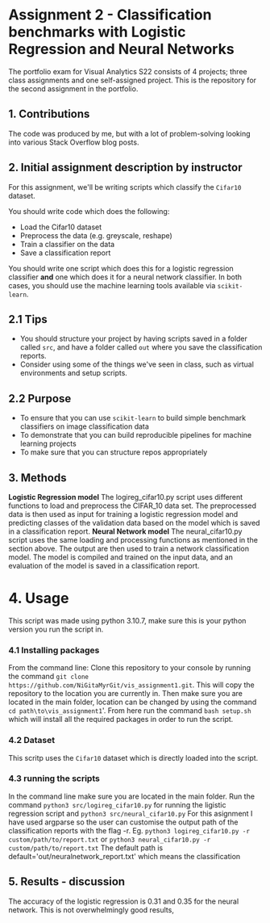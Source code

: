 # Assignment 2 - Classification benchmarks with Logistic Regression and Neural Networks
The portfolio exam for Visual Analytics S22 consists of 4 projects; three class assignments and one self-assigned project. This is the repository for the second assignment in the portfolio.
## 1. Contributions
The code was produced by me, but with a lot of problem-solving looking into various Stack Overflow blog posts.

## 2. Initial assignment description by instructor
For this assignment, we'll be writing scripts which classify the ```Cifar10``` dataset.

You should write code which does the following:

- Load the Cifar10 dataset
- Preprocess the data (e.g. greyscale, reshape)
- Train a classifier on the data
- Save a classification report

You should write one script which does this for a logistic regression classifier **and** one which does it for a neural network classifier. In both cases, you should use the machine learning tools available via ```scikit-learn```.

## 2.1 Tips

- You should structure your project by having scripts saved in a folder called ```src```, and have a folder called ```out``` where you save the classification reports.
- Consider using some of the things we've seen in class, such as virtual environments and setup scripts.

## 2.2 Purpose

- To ensure that you can use ```scikit-learn``` to build simple benchmark classifiers on image classification data
- To demonstrate that you can build reproducible pipelines for machine learning projects
- To make sure that you can structure repos appropriately

## 3. Methods
**Logistic Regression model** The logireg_cifar10.py script uses different functions to load and preprocess the CIFAR_10 data set. The preprocessed data is then used as input for training a logistic regression model and predicting classes of the validation data based on the model which is saved in a classification report.
**Neural Network model** The neural_cifar10.py script uses the same loading and processing functions as mentioned in the section above. The output  are then used to train a network classification model. The model is compiled and trained on the input data, and an evaluation of the model is saved in a classification report.

# 4. Usage
This script was made using python 3.10.7, make sure this is your python version you run the script in. 
### 4.1 Installing packages
From the command line:
Clone this repository to your console by running the command `git clone https://github.com/NiGitaMyrGit/vis_assignment1.git`. This will copy the repository to the location you are currently in.
Then make sure you are located in the main folder, location can be changed by using the command `cd path\to\vis_assignment1`'. From here run the command `bash setup.sh` which will install all the required packages in order to run the script.

### 4.2 Dataset
This scritp uses the ```Cifar10``` dataset which is directly loaded into the script.

### 4.3 running the scripts
In the command line make sure you are located in the main folder.
Run the command `python3 src/logireg_cifar10.py` for running the ligistic regression script and `python3 src/neural_cifar10.py`
For this asignment I have used argparse so the user can customise the output path of the classification reports with the flag -r.
Eg.
`python3 logireg_cifar10.py -r custom/path/to/report.txt` or `python3 neural_cifar10.py -r custom/path/to/report.txt`
The default path is default='out/neuralnetwork_report.txt' which means the classification
## 5. Results - discussion
The accuracy of the logistic regression is 0.31 and 0.35 for the neural network. This is not overwhelmingly good results, 
 
